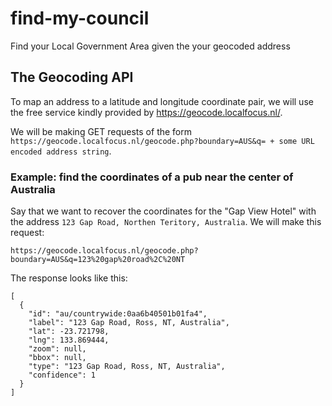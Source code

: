 # find-my-council
Find your Local Government Area given the your geocoded address

## The Geocoding API

To map an address to a latitude and longitude coordinate pair, we will use the free service kindly provided by https://geocode.localfocus.nl/.

We will be making GET requests of the form  `https://geocode.localfocus.nl/geocode.php?boundary=AUS&q= + some URL encoded address string`.

### Example: find the coordinates of a pub near the center of Australia

Say that we want to recover the coordinates for the "Gap View Hotel" with the address `123 Gap Road, Northen Teritory, Australia`. We will make this request:

```https://geocode.localfocus.nl/geocode.php?boundary=AUS&q=123%20gap%20road%2C%20NT```

The response looks like this: 

```
[
  {
    "id": "au/countrywide:0aa6b40501b01fa4",
    "label": "123 Gap Road, Ross, NT, Australia",
    "lat": -23.721798,
    "lng": 133.869444,
    "zoom": null,
    "bbox": null,
    "type": "123 Gap Road, Ross, NT, Australia",
    "confidence": 1
  }
]
```

